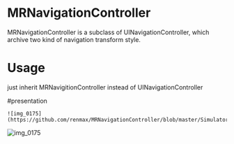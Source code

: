 # MRNavigationController
  MRNavigationController is a subclass of UINavigationController, which archive two kind of navigation transform style.

# Usage 
  just inherit MRNavigitionController instead of UINavigationController

#presentation

 ```
 ![img_0175](https://github.com/renmax/MRNavigationController/blob/master/Simulator%20Screen%20Shot%202015%E5%B9%B412%E6%9C%8830%E6%97%A5%20%E4%B8%8B%E5%8D%883.05.18.png) 
 
 ```
  ![img_0175](https://github.com/renmax/MRNavigationController/blob/master/Simulator%20Screen%20Shot%202015%E5%B9%B412%E6%9C%8830%E6%97%A5%20%E4%B8%8B%E5%8D%883.05.25.png)
 


